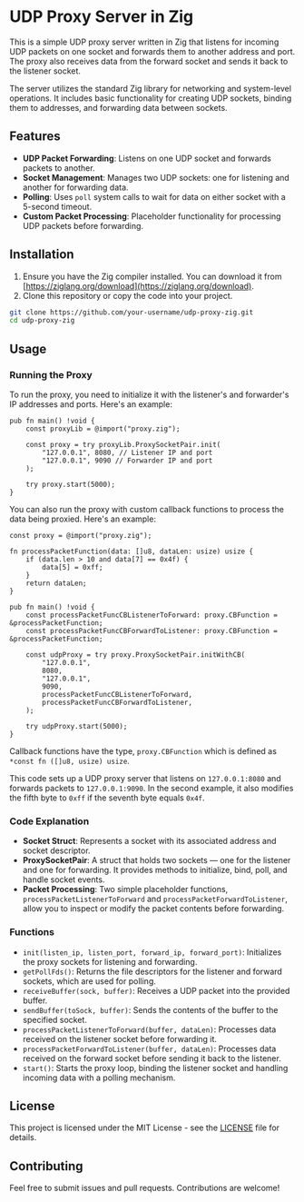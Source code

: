 # UDP Proxy Server in Zig

This is a simple UDP proxy server written in Zig that listens for incoming UDP packets on one socket and forwards them to another address and port. The proxy also receives data from the forward socket and sends it back to the listener socket.

The server utilizes the standard Zig library for networking and system-level operations. It includes basic functionality for creating UDP sockets, binding them to addresses, and forwarding data between sockets.

## Features

- **UDP Packet Forwarding**: Listens on one UDP socket and forwards packets to another.
- **Socket Management**: Manages two UDP sockets: one for listening and another for forwarding data.
- **Polling**: Uses `poll` system calls to wait for data on either socket with a 5-second timeout.
- **Custom Packet Processing**: Placeholder functionality for processing UDP packets before forwarding.

## Installation

1. Ensure you have the Zig compiler installed. You can download it from [https://ziglang.org/download](https://ziglang.org/download).
2. Clone this repository or copy the code into your project.

```bash
git clone https://github.com/your-username/udp-proxy-zig.git
cd udp-proxy-zig
```

## Usage

### Running the Proxy

To run the proxy, you need to initialize it with the listener's and forwarder's IP addresses and ports. Here's an example:

```zig
pub fn main() !void {
    const proxyLib = @import("proxy.zig");

    const proxy = try proxyLib.ProxySocketPair.init(
        "127.0.0.1", 8080, // Listener IP and port
        "127.0.0.1", 9090 // Forwarder IP and port
    );

    try proxy.start(5000);
}

```

You can also run the proxy with custom callback functions to process the data being proxied. Here's an example:

```zig
const proxy = @import("proxy.zig");

fn processPacketFunction(data: []u8, dataLen: usize) usize {
    if (data.len > 10 and data[7] == 0x4f) {
        data[5] = 0xff;
    }
    return dataLen;
}

pub fn main() !void {
    const processPacketFuncCBListenerToForward: proxy.CBFunction = &processPacketFunction;
    const processPacketFuncCBForwardToListener: proxy.CBFunction = &processPacketFunction;

    const udpProxy = try proxy.ProxySocketPair.initWithCB(
        "127.0.0.1",
        8080,
        "127.0.0.1",
        9090,
        processPacketFuncCBListenerToForward,
        processPacketFuncCBForwardToListener,
    );

    try udpProxy.start(5000);
}
```

Callback functions have the type, `proxy.CBFunction` which is defined as `*const fn ([]u8, usize) usize`.

This code sets up a UDP proxy server that listens on `127.0.0.1:8080` and forwards packets to `127.0.0.1:9090`. In the second example, it also modifies the fifth byte to `0xff` if the seventh byte equals `0x4f`.

### Code Explanation

- **Socket Struct**: Represents a socket with its associated address and socket descriptor.
- **ProxySocketPair**: A struct that holds two sockets — one for the listener and one for forwarding. It provides methods to initialize, bind, poll, and handle socket events.
- **Packet Processing**: Two simple placeholder functions, `processPacketListenerToForward` and `processPacketForwardToListener`, allow you to inspect or modify the packet contents before forwarding.

### Functions

- `init(listen_ip, listen_port, forward_ip, forward_port)`: Initializes the proxy sockets for listening and forwarding.
- `getPollFds()`: Returns the file descriptors for the listener and forward sockets, which are used for polling.
- `receiveBuffer(sock, buffer)`: Receives a UDP packet into the provided buffer.
- `sendBuffer(toSock, buffer)`: Sends the contents of the buffer to the specified socket.
- `processPacketListenerToForward(buffer, dataLen)`: Processes data received on the listener socket before forwarding it.
- `processPacketForwardToListener(buffer, dataLen)`: Processes data received on the forward socket before sending it back to the listener.
- `start()`: Starts the proxy loop, binding the listener socket and handling incoming data with a polling mechanism.

## License

This project is licensed under the MIT License - see the [LICENSE](LICENSE) file for details.

## Contributing

Feel free to submit issues and pull requests. Contributions are welcome!
